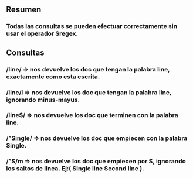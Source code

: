 ## Resumen 

### Todas las consultas se pueden efectuar correctamente sin usar el operador $regex.

## Consultas

### /line/ => nos devuelve los doc que tengan la palabra line, exactamente como esta escrita.

### /line/i => nos devuelve los doc que tengan la palabra line, ignorando minus-mayus.

### /line$/ => nos devuelve los doc que terminen con la palabra line.

### /^Single/ => nos devuelve los doc que empiecen con la palabra Single.

### /^S/m => nos devuelve los doc que empiecen por S, ignorando los saltos de linea. Ej:( Single line Second line ).